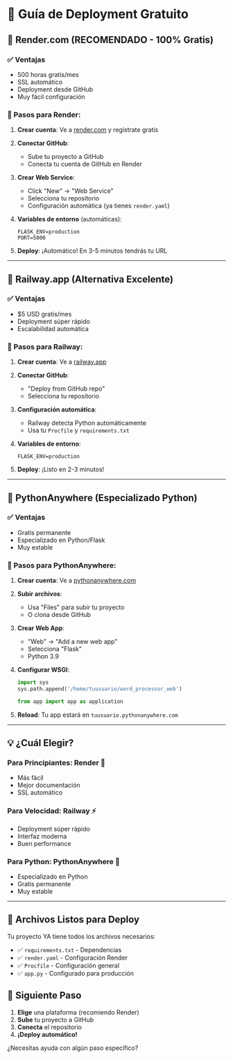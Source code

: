 # 🚀 Guía de Deployment Gratuito

## 🌟 Render.com (RECOMENDADO - 100% Gratis)

### ✅ Ventajas
- 500 horas gratis/mes
- SSL automático
- Deployment desde GitHub
- Muy fácil configuración

### 📝 Pasos para Render:

1. **Crear cuenta**: Ve a [render.com](https://render.com) y regístrate gratis

2. **Conectar GitHub**: 
   - Sube tu proyecto a GitHub
   - Conecta tu cuenta de GitHub en Render

3. **Crear Web Service**:
   - Click "New" → "Web Service"
   - Selecciona tu repositorio
   - Configuración automática (ya tienes `render.yaml`)

4. **Variables de entorno** (automáticas):
   ```
   FLASK_ENV=production
   PORT=5000
   ```

5. **Deploy**: ¡Automático! En 3-5 minutos tendrás tu URL

---

## 🚂 Railway.app (Alternativa Excelente)

### ✅ Ventajas
- $5 USD gratis/mes
- Deployment súper rápido
- Escalabilidad automática

### 📝 Pasos para Railway:

1. **Crear cuenta**: Ve a [railway.app](https://railway.app)

2. **Conectar GitHub**:
   - "Deploy from GitHub repo"
   - Selecciona tu repositorio

3. **Configuración automática**:
   - Railway detecta Python automáticamente
   - Usa tu `Procfile` y `requirements.txt`

4. **Variables de entorno**:
   ```
   FLASK_ENV=production
   ```

5. **Deploy**: ¡Listo en 2-3 minutos!

---

## 🐍 PythonAnywhere (Especializado Python)

### ✅ Ventajas
- Gratis permanente
- Especializado en Python/Flask
- Muy estable

### 📝 Pasos para PythonAnywhere:

1. **Crear cuenta**: Ve a [pythonanywhere.com](https://pythonanywhere.com)

2. **Subir archivos**:
   - Usa "Files" para subir tu proyecto
   - O clona desde GitHub

3. **Crear Web App**:
   - "Web" → "Add a new web app"
   - Selecciona "Flask"
   - Python 3.9

4. **Configurar WSGI**:
   ```python
   import sys
   sys.path.append('/home/tuusuario/word_processor_web')
   
   from app import app as application
   ```

5. **Reload**: Tu app estará en `tuusuario.pythonanywhere.com`

---

## 💡 ¿Cuál Elegir?

### Para Principiantes: **Render** 🌟
- Más fácil
- Mejor documentación
- SSL automático

### Para Velocidad: **Railway** ⚡
- Deployment súper rápido
- Interfaz moderna
- Buen performance

### Para Python: **PythonAnywhere** 🐍
- Especializado en Python
- Gratis permanente
- Muy estable

---

## 🔧 Archivos Listos para Deploy

Tu proyecto YA tiene todos los archivos necesarios:
- ✅ `requirements.txt` - Dependencias
- ✅ `render.yaml` - Configuración Render
- ✅ `Procfile` - Configuración general
- ✅ `app.py` - Configurado para producción

## 🎯 Siguiente Paso

1. **Elige** una plataforma (recomiendo Render)
2. **Sube** tu proyecto a GitHub
3. **Conecta** el repositorio
4. **¡Deploy automático!**

¿Necesitas ayuda con algún paso específico?
